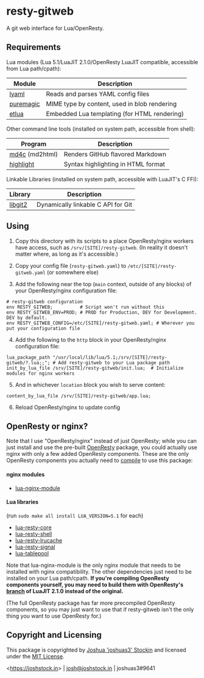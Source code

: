 # resty-gitweb

A git web interface for Lua/OpenResty.

## Requirements

Lua modules (Lua 5.1/LuaJIT 2.1.0/OpenResty LuaJIT compatible, accessible from
Lua path/cpath):

| Module | Description |
| ------ | ----------- |
| [lyaml](https://github.com/gvvaughan/lyaml) | Reads and parses YAML config files |
| [puremagic](https://github.com/wbond/puremagic) | MIME type by content, used in blob rendering |
| [etlua](https://github.com/leafo/etlua) | Embedded Lua templating (for HTML rendering) |

Other command line tools (installed on system path, accessible from shell):

| Program | Description |
| ------- | ----------- |
| [md4c](https://github.com/mity/md4c) (md2html) | Renders GitHub flavored Markdown |
| [highlight](http://www.andre-simon.de/doku/highlight/en/highlight.php) | Syntax highlighting in HTML format |

Linkable Libraries (installed on system path, accessible with LuaJIT's C FFI):

| Library | Description |
| ------- | ----------- |
| [libgit2](https://github.com/libgit2/libgit2) | Dynamically linkable C API for Git |

## Using

1. Copy this directory with its scripts to a place OpenResty/nginx workers have
   access, such as `/srv/[SITE]/resty-gitweb`. (In reality it doesn't matter
   where, as long as it's accessible.)

2. Copy your config file (`resty-gitweb.yaml`) to
   `/etc/[SITE]/resty-gitweb.yaml` (or somewhere else)

3. Add the following near the top (`main` context, outside of any blocks) of
   your OpenResty/nginx configuration file:

```
# resty-gitweb configuration
env RESTY_GITWEB;          # Script won't run without this
env RESTY_GITWEB_ENV=PROD; # PROD for Production, DEV for Development. DEV by default.
env RESTY_GITWEB_CONFIG=/etc/[SITE]/resty-gitweb.yaml; # Wherever you put your configuration file
```

4. Add the following to the `http` block in your OpenResty/nginx configuration
   file:

```
lua_package_path "/usr/local/lib/lua/5.1;/srv/[SITE]/resty-gitweb/?.lua;;"; # Add resty-gitweb to your Lua package path
init_by_lua_file /srv/[SITE]/resty-gitweb/init.lua;  # Initialize modules for nginx workers
```

5. And in whichever `location` block you wish to serve content:

```
content_by_lua_file /srv/[SITE]/resty-gitweb/app.lua;
```

6. Reload OpenResty/nginx to update config

## OpenResty or nginx?

Note that I use "OpenResty/nginx" instead of just OpenResty; while you can just
install and use the pre-built
[OpenResty](https://openresty.org/en/download.html) package, you could actually
use nginx with only a few added OpenResty components. These are the only
OpenResty components you actually need to
[compile](https://www.nginx.com/resources/wiki/extending/compiling/) to use
this package:

#### nginx modules

* [lua-nginx-module](https://github.com/openresty/lua-nginx-module)

#### Lua libraries

(run `sudo make all install LUA_VERSION=5.1` for each)

* [lua-resty-core](https://github.com/openresty/lua-resty-core)
* [lua-resty-shell](https://github.com/openresty/lua-resty-shell)
* [lua-resty-lrucache](https://github.com/openresty/lua-resty-lrucache)
* [lua-resty-signal](https://github.com/openresty/lua-resty-signal)
* [lua-tablepool](https://github.com/openresty/lua-tablepool)

Note that lua-nginx-module is the only nginx module that needs to be installed
with nginx compatibility. The other dependencies just need to be installed on
your Lua path/cpath. **If you're compiling OpenResty components yourself, you
may need to build them with OpenResty's
[branch](https://github.com/openresty/luajit2) of LuaJIT 2.1.0 instead of the
original.**

(The full OpenResty package has far more precompiled OpenResty components, so
you may just want to use that if resty-gitweb isn't the only thing you want to
use OpenResty for.)

## Copyright and Licensing

This package is copyrighted by [Joshua 'joshuas3'
Stockin](https://joshstock.in/) and licensed under the [MIT License](LICENSE).

&lt;<https://joshstock.in>&gt; | josh@joshstock.in | joshuas3#9641
